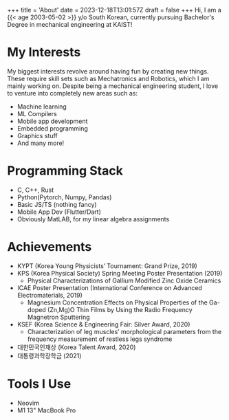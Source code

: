 +++
title = 'About'
date = 2023-12-18T13:01:57Z
draft = false
+++
Hi, I am a {{< age 2003-05-02 >}} y/o South Korean, currently pursuing Bachelor's Degree in mechanical engineering at KAIST!
# My Interests
My biggest interests revolve around having fun by creating new things. These require skill sets such as Mechatronics and Robotics, which I am mainly working on. Despite being a mechanical engineering student, I love to venture into completely new areas such as:
- Machine learning
- ML Compilers
- Mobile app development
- Embedded programming
- Graphics stuff
- And many more!
# Programming Stack
- C, C++, Rust
- Python(Pytorch, Numpy, Pandas)
- Basic JS/TS (nothing fancy)
- Mobile App Dev (Flutter/Dart)
- Obviously MatLAB, for my linear algebra assignments
# Achievements
- KYPT (Korea Young Physicists’ Tournament: Grand Prize, 2019)
- KPS (Korea Physical Society) Spring Meeting Poster Presentation (2019)
  - Physical Characterizations of Gallium Modified Zinc Oxide Ceramics
- ICAE Poster Presentation (International Conference on Advanced Electromaterials, 2019)
  - Magnesium Concentration Effects on Physical Properties of the Ga-doped (Zn,Mg)O Thin Films by Using the Radio Frequency Magnetron Sputtering
- KSEF (Korea Science & Engineering Fair: Silver Award, 2020)
  - Characterization of leg muscles’ morphological parameters from the frequency measurement of restless legs syndrome
- 대한민국인재상 (Korea Talent Award, 2020)
- 대통령과학장학금 (2021)
# Tools I Use
- Neovim
- M1 13" MacBook Pro
